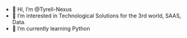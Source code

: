 - 👋 Hi, I’m @Tyrell-Nexus
- 👀 I’m interested in Technological Solutions for the 3rd world, SAAS, Data.
- 🌱 I’m currently learning Python

<!---
Tyrell-Nexus/Tyrell-Nexus is a ✨ special ✨ repository because its `README.md` (this file) appears on your GitHub profile.
You can click the Preview link to take a look at your changes.
--->
